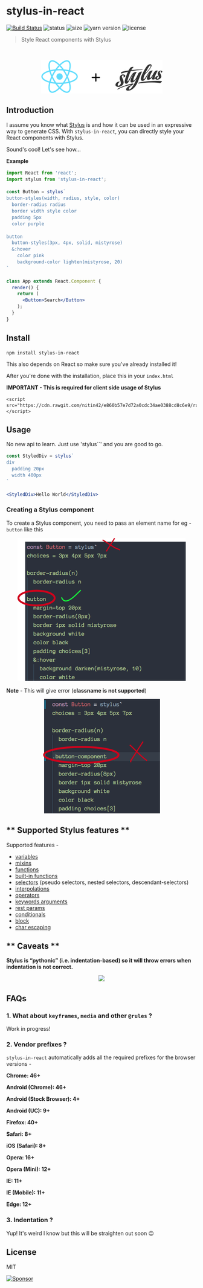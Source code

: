 # stylus-in-react
[![Build Status](https://travis-ci.org/nitin42/stylus-in-react.svg?branch=master)](https://travis-ci.org/nitin42/stylus-in-react)
![status](https://camo.githubusercontent.com/ea5cfca68ba7fb5b41078a9c4ccd38aae38ead4a/68747470733a2f2f696d672e736869656c64732e696f2f62616467652f7374617475732d737461626c652d627269676874677265656e2e737667)
![size](https://img.shields.io/badge/size-12.8%20KB-brightgreen.svg)
![yarn version](https://camo.githubusercontent.com/957c1b2ba7212e71149d922a8d10d067f2d66758/68747470733a2f2f696d672e736869656c64732e696f2f62616467652f7961726e2d302e32312e332d626c75652e737667)
![license](https://camo.githubusercontent.com/743d6ca437fec2ad80985c1208501b7c7b4b97ae/68747470733a2f2f696d672e736869656c64732e696f2f7061636b61676973742f6c2f646f637472696e652f6f726d2e737667)

> Style React components with Stylus

<br/>

<p align="center">
  <img src="./stylusreact.png">
</p>

## Introduction

I assume you know what [Stylus](http://stylus-lang.com/) is and how it can be  used in an expressive way to generate CSS. With `stylus-in-react`, you can directly style your React components with Stylus.

Sound's cool! Let's see how...

**Example**

```jsx
import React from 'react';
import stylus from 'stylus-in-react';

const Button = stylus`
button-styles(width, radius, style, color)
  border-radius radius
  border width style color
  padding 5px
  color purple
  
button
  button-styles(3px, 4px, solid, mistyrose)
  &:hover
    color pink
    background-color lighten(mistyrose, 20)
`

class App extends React.Component {
  render() {
    return (
      <Button>Search</Button>
    );
  }
}
```

## Install

```
npm install stylus-in-react
```
This also depends on React so make sure you've already installed it!

After you're done with the installation, place this in your `index.html`

**IMPORTANT - This is required for client side usage of Stylus**

```
<script src="https://cdn.rawgit.com/nitin42/e860b57e7d72a0cdc34ae0388cd8c6e9/raw/dae9a1a254b26ea951903cbb2d918e13f63db5e0/stylus.min.js"></script>
```


## Usage
No new api to learn. Just use 'stylus\`\`' and you are good to go.

```jsx
const StyledDiv = stylus`
div
  padding 20px
  width 400px
`

<StyledDiv>Hello World</StyledDiv>
```

### Creating a Stylus component

To create a Stylus component, you need to pass an element name for eg - `button` like this 

<p align="center">
  <img src="./images/One.png">
</p>

**Note** - This will give error (**classname is not supported**)

<p align="center">
  <img src="./images/Two.png">
</p>


## ** Supported Stylus features **

Supported features - 

* [variables](http://stylus-lang.com/docs/variables.html)
* [mixins](http://stylus-lang.com/docs/mixins.html)
* [functions](http://stylus-lang.com/docs/functions.html)
* [built-in functions](http://stylus-lang.com/docs/bifs.html)
* [selectors](http://stylus-lang.com/docs/selectors.html) (pseudo selectors, nested selectors, descendant-selectors)
* [interpolations](http://stylus-lang.com/docs/interpolation.html)
* [operators](http://stylus-lang.com/docs/operators.html)
* [keywords arguments](http://stylus-lang.com/docs/kwargs.html)
* [rest params](http://stylus-lang.com/docs/vargs.html)
* [conditionals](http://stylus-lang.com/docs/conditionals.html)
* [block](http://stylus-lang.com/docs/block.html)
* [char escaping](http://stylus-lang.com/docs/escape.html)

## ** Caveats **

**Stylus is “pythonic” (i.e. indentation-based) so it will throw errors when indentation is not correct.**

<p align="center">
  <img src="http://g.recordit.co/4WBY9wPAdz.gif">
</p>

## FAQs

### 1. What about `keyframes`, `media` and other `@rules` ?

Work in progress!

### 2. Vendor prefixes ?

`stylus-in-react` automatically adds all the required prefixes for the browser versions -

**Chrome: 46+**

**Android (Chrome): 46+**

**Android (Stock Browser): 4+**

**Android (UC): 9+**

**Firefox: 40+**

**Safari: 8+**

**iOS (Safari): 8+**

**Opera: 16+**

**Opera (Mini): 12+**

**IE: 11+**

**IE (Mobile): 11+**

**Edge: 12+**

### 3. Indentation ?

Yup! It's weird I know but this will be straighten out soon 😉

## License

MIT

<a target='_blank' rel='nofollow' href='https://app.codesponsor.io/link/FCRW65HPiwhNtebDx2tTc53E/nitin42/stylus-in-react'>  <img alt='Sponsor' width='888' height='68' src='https://app.codesponsor.io/embed/FCRW65HPiwhNtebDx2tTc53E/nitin42/stylus-in-react.svg' /></a>

